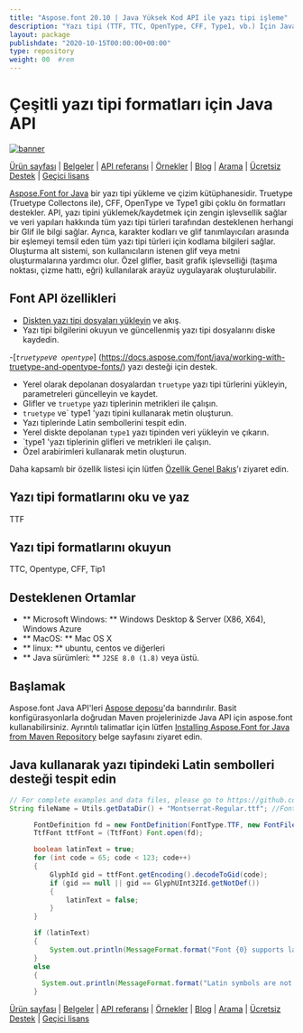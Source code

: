 ```yaml
---
title: "Aspose.font 20.10 | Java Yüksek Kod API ile yazı tipi işleme" 
description: "Yazı tipi (TTF, TTC, OpenType, CFF, Type1, vb.) İçin Java Sınıf Kütüphanesi oluşturma, işleme ve dönüşüm. Kompakt yazı tipini, Latin yazı tipini, sembolleri ve glifleri destekler." 
layout: package
publishdate: "2020-10-15T00:00:00+00:00"
type: repository
weight: 00	#rem
---
```


# Çeşitli yazı tipi formatları için Java API
[![banner](/res_repo/img/compress/aspose_font-for-java-banner.png)](./)

[Ürün sayfası](https://products.aspose.com/font/java) | [Belgeler](https://docs.aspose.com/font/java/) | [API referansı](https://apireference.aspose.com/font/java) | [Örnekler](https://github.com/aspose-font/Aspose.Font-for-Java) | [Blog](https://blog.aspose.com/category/font/) | [Arama](https://search.aspose.com/) | [Ücretsiz Destek](https://forum.aspose.com/c/font) | [Geçici lisans](https://purchase.aspose.com/temporary-license)

[Aspose.Font for Java](https://products.aspose.com/font/java) bir yazı tipi yükleme ve çizim kütüphanesidir. Truetype (Truetype Collectons ile), CFF, OpenType ve Type1 gibi çoklu ön formatları destekler. API, yazı tipini yüklemek/kaydetmek için zengin işlevsellik sağlar ve veri yapıları hakkında tüm yazı tipi türleri tarafından desteklenen herhangi bir Glif ile bilgi sağlar. Ayrıca, karakter kodları ve glif tanımlayıcıları arasında bir eşlemeyi temsil eden tüm yazı tipi türleri için kodlama bilgileri sağlar. Oluşturma alt sistemi, son kullanıcıların istenen glif veya metni oluşturmalarına yardımcı olur. Özel glifler, basit grafik işlevselliği (taşıma noktası, çizme hattı, eğri) kullanılarak arayüz uygulayarak oluşturulabilir.

## Font API özellikleri

- [Diskten yazı tipi dosyaları yükleyin](https://docs.aspose.com/font/java/loading-saving-cff-fonts/) ve akış.
- Yazı tipi bilgilerini okuyun ve güncellenmiş yazı tipi dosyalarını diske kaydedin.

-[*`truetype`*ve*` opentype`*] (https://docs.aspose.com/font/java/working-with-truetype-and-opentype-fonts/) yazı desteği için destek.
- Yerel olarak depolanan dosyalardan `truetype` yazı tipi türlerini yükleyin, parametreleri güncelleyin ve kaydet.
- Glifler ve `truetype` yazı tiplerinin metrikleri ile çalışın.
- `truetype` ve` type1 'yazı tipini kullanarak metin oluşturun.
- Yazı tiplerinde Latin sembollerini tespit edin.
- Yerel diskte depolanan `type1` yazı tipinden veri yükleyin ve çıkarın.
- `type1 'yazı tiplerinin glifleri ve metrikleri ile çalışın.
- Özel arabirimleri kullanarak metin oluşturun.

Daha kapsamlı bir özellik listesi için lütfen [Özellik Genel Bakış](https://docs.aspose.com/font/java/feature-list/)'ı ziyaret edin.

## Yazı tipi formatlarını oku ve yaz
TTF

## Yazı tipi formatlarını okuyun
TTC, Opentype, CFF, Tip1

## Desteklenen Ortamlar
- ** Microsoft Windows: ** Windows Desktop & Server (X86, X64), Windows Azure
- ** MacOS: ** Mac OS X
- ** linux: ** ubuntu, centos ve diğerleri
- ** Java sürümleri: ** `J2SE 8.0 (1.8)` veya üstü.

## Başlamak

Aspose.font Java API'leri [Aspose deposu](https://releases.aspose.com/font/java/)'da barındırılır. Basit konfigürasyonlarla doğrudan Maven projelerinizde Java API için aspose.font kullanabilirsiniz. Ayrıntılı talimatlar için lütfen [Installing Aspose.Font for Java from Maven Repository](https://docs.aspose.com/font/java/installation/) belge sayfasını ziyaret edin.

## Java kullanarak yazı tipindeki Latin sembolleri desteği tespit edin

```java
// For complete examples and data files, please go to https://github.com/aspose-font/Aspose.Font-for-Java
String fileName = Utils.getDataDir() + "Montserrat-Regular.ttf"; //Font file name with full path

      FontDefinition fd = new FontDefinition(FontType.TTF, new FontFileDefinition("ttf", new FileSystemStreamSource(fileName)));
      TtfFont ttfFont = (TtfFont) Font.open(fd);

      boolean latinText = true;
      for (int code = 65; code < 123; code++)
      {
          GlyphId gid = ttfFont.getEncoding().decodeToGid(code);
          if (gid == null || gid == GlyphUInt32Id.getNotDef())
          {
              latinText = false;
          }
      }

      if (latinText)
      {
          System.out.println(MessageFormat.format("Font {0} supports latin symbols.", ttfFont.getFontName()));
      }
      else
      {
      	System.out.println(MessageFormat.format("Latin symbols are not supported by font {0}.", ttfFont.getFontName()));
      }
```

[Ürün sayfası](https://products.aspose.com/font/java) | [Belgeler](https://docs.aspose.com/font/java/) | [API referansı](https://apireference.aspose.com/font/java) | [Örnekler](https://github.com/aspose-font/Aspose.Font-for-Java) | [Blog](https://blog.aspose.com/category/font/) | [Arama](https://search.aspose.com/) | [Ücretsiz Destek](https://forum.aspose.com/c/font) | [Geçici lisans](https://purchase.aspose.com/temporary-license)

